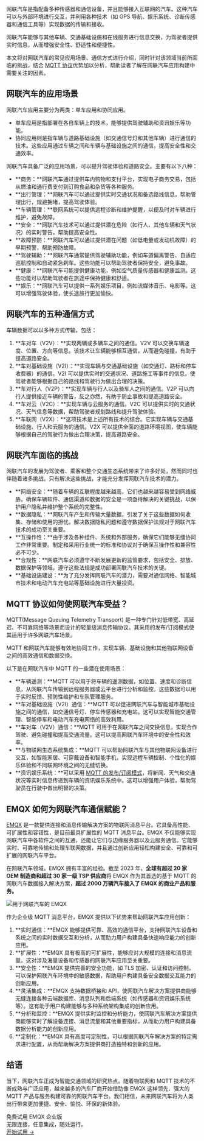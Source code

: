 网联汽车是指配备多种传感器和通信设备，并且能够接入互联网的汽车。这种汽车可以与外部环境进行交互，并利用各种技术（如 GPS 导航、娱乐系统、诊断传感器和通信工具等）实现数据的传输和接收。

网联汽车能够与其他车辆、交通基础设施和在线服务进行信息交换，为驾驶者提供实时信息，从而增强安全性、舒适性和便捷性。

本文将对网联汽车的常见应用场景、通信方式进行介绍，同时针对该领域当前所面临的挑战，结合 [MQTT 协议](https://www.emqx.com/zh/mqtt-guide)优势加以分析，帮助读者了解在网联汽车应用构建中需要关注的因素。

## 网联汽车的应用场景

网联汽车应用主要分为两类：单车应用和协同应用。

- 单车应用是指部署在各自车辆上的技术，能够提供驾驶辅助和资讯娱乐等功能。
- 协同应用则是指车辆与道路基础设施（如交通信号灯和其他车辆）进行通信的技术。这些应用通过车辆之间和车辆与基础设施之间的通信，提高安全性和交通效率。

网联汽车具备广泛的应用场景，可以提升驾驶体验和道路安全。主要有以下八种：

- **商务：**网联汽车通过提供车内购物和支付平台，实现电子商务交易，包括从燃油和通行费支付到订购食品和杂货等各种服务。
- **出行管理：**网联汽车可以通过提供实时交通状况和备选路线信息，帮助管理出行，规避拥堵，提高驾驶体验。
- **车辆管理：**联网系统可以提供远程诊断和维护提醒，以便及时对车辆进行维护，避免故障。
- **安全：**网联汽车技术可以通过提供潜在危险（如行人、其他车辆和天气状况）的实时警告，帮助提高安全性。
- **故障预防：**网联汽车可以通过提供潜在问题（如低电量或发动机故障）的早期预警，帮助预防故障。
- **驾驶辅助：**网联汽车通常提供驾驶辅助功能，例如车道偏离警告、自适应巡航控制和自动紧急刹车。这些功能可以帮助驾驶者保持安全，避免事故。
- **健康：**网联汽车可能提供健康功能，例如空气质量传感器和健康监测。这些功能可以帮助驾驶者在旅途中保持健康和舒适。
- **娱乐：**网联汽车可以提供一系列娱乐项目，例如流媒体音乐、电影等。这可以增强驾驶体验，使长途旅行更加愉快。

## 网联汽车的五种通信方式

车辆数据可以以多种方式传输，包括：

1. **车对车（V2V）：**实现两辆或多辆车之间的通信。V2V 可以交换车辆速度、位置、方向等信息。该技术让车辆能够相互通信，从而避免碰撞，有助于提高道路安全。
2. **车对基础设施（V2I）：**实现车辆与交通基础设施（如交通灯、路标和停车收费器）的通信。V2I 可以提供实时的交通状况、道路施工等事件的信息，使驾驶者能够根据自己的路线和驾驶行为做出合理的决策。
3. **车对行人（V2P）：**实现车辆与行人以及骑车人之间的通信。V2P 可以向行人提供接近车辆的警告，反之亦然，有助于防止事故和提高道路安全。
4. **车对云（V2C）：**实现车辆与云服务的通信。V2C 可以提供实时的交通状况、天气信息等数据，帮助驾驶者规划路线和提升驾驶体验。
5. **车联网（V2X）：**这项技术是上述所有技术的综合。它实现车辆与交通基础设施、行人和云服务的通信。V2X 可以提供全面的道路环境视图，使车辆能够根据自己的驾驶行为做出合理决策，提高道路安全。

## 网联汽车面临的挑战

网联汽车的发展为驾驶者、乘客和整个交通生态系统带来了许多好处，然而同时也伴随着诸多挑战。只有解决这些挑战，才能充分发挥网联汽车技术的潜力。

- **网络安全：**随着车辆的互联程度越来越高，它们也越来越容易受到网络威胁。确保车辆软件、通信渠道和数据的安全是一项亟待解决的关键挑战，以保护用户隐私并维护整个系统的完整性。
- **数据隐私：**网联汽车产生和传输大量数据，引发了关于这些数据如何收集、存储和使用的担忧。解决数据隐私问题和遵守数据保护法规对于网联汽车技术的成功至关重要。
- **互操作性：**由于涉及各种组件、系统和外部服务，确保它们能够无缝协同工作非常重要。制定和采用行业统一的标准和协议对于确保互操作性和兼容性必不可少。
- **合规性：**网联汽车必须遵守不断发展更新的监管要求，包括安全、排放、数据保护等领域。遵守这些法规是成功部署网联汽车技术的关键。
- **基础设施建设：**为了充分发挥网联汽车的潜力，需要对通信网络、智能城市技术和电动汽车充电站等基础设施进行大量投资。

## MQTT 协议如何使网联汽车受益？

MQTT(Message Queuing Telemetry Transport) 是一种专门针对低带宽、高延迟、不可靠网络等场景而设计的轻量级消息传输协议。其采用的发布/订阅模式使其适用于许多网联汽车场景。

MQTT 和网联汽车能够有效地协同工作，实现车辆、基础设施和其他物联网设备之间的高效通信和数据交换。 

以下是在网联汽车中 MQTT 的一些潜在使用场景：

- **车辆遥测：**MQTT 可以用于将车辆的遥测数据，如位置、速度和诊断信息，从网联汽车传输到远程服务器或云平台进行分析和监控。这些数据可以用于实时反馈、预防性维护和车队管理服务。
- **车对基础设施（V2I）通信：**MQTT 可以促进网联汽车与智能城市基础设施之间的通信，如交通信号灯、停车传感器和充电站。这可以实现智能交通管理、智能停车和电动汽车充电网络的高效利用。
- **车对车（V2V）通信：**MQTT 可用于在网联汽车之间交换信息，实现合作驾驶、避免碰撞和提高交通流量。这可以提高网联汽车环境中的安全性和效率。
- **与物联网生态系统集成：**MQTT 可以帮助网联汽车与其他物联网设备进行交互，如智能家居、可穿戴设备和智能手机，实现远程车辆控制、个性化的娱乐体验和不同联网环境之间的无缝切换。
- **资讯娱乐系统：**可以采用 [MQTT 的发布/订阅模式](https://www.emqx.com/zh/blog/mqtt-5-introduction-to-publish-subscribe-model)，将新闻、天气和交通状况等实时信息传递到车辆的资讯娱乐系统中。这可以增强用户体验，帮助驾驶员在行驶中做出明智的决策。

## EMQX 如何为网联汽车通信赋能？

[EMQX](https://www.emqx.com/zh/products/emqx) 是一款提供连接和消息传输解决方案的物联网消息平台。它具备高性能、可扩展性和容错性，是目前最具扩展性的 MQTT 消息平台。EMQX 不仅能够实现网联汽车中各软件之间的互通，还能让它们与边缘服务器以及云服务通信。它能够实时、可靠地传输和处理车联网数据，并且通过创新应用轻松构建安全、可靠和可扩展的网联汽车平台。

在网联汽车领域，EMQX 拥有丰富的经验。截至 2023 年，**全球有超过 20 家 OEM 制造商和超过 30 家一级 TSP 供应商**将 EMQX 作为其首选的基于 MQTT 的网联汽车数据接入解决方案，**超过 2000 万辆汽车接入了 EMQX 的商业产品和服务。**

![用于网联汽车的 EMQX](https://assets.emqx.com/images/c1b11a9f5dabcbbc485e07a12b7797a0.png)

作为企业级 MQTT 消息平台，EMQX 提供以下优势来帮助网联汽车应用创新：

1. **实时通信：**EMQX 能够提供可靠、高效的通信平台，支持网联汽车设备和系统之间的实时数据交互和分析，从而助力用户构建具备快速响应能力的创新应用。
2. **扩展性：**EMQX 具有极高的可扩展性，能够应对大规模的连接和消息流量。这对涉及海量设备和传感器的网联汽车应用至关重要。
3. **安全性：**EMQX 提供完善的安全功能，如 TLS 加密、认证和访问控制，可以保护网联汽车环境中的敏感数据，帮助用户构建具备安全数据交互能力的创新应用。
4. **灵活集成：**EMQX 支持数据桥接和 API，使网联汽车解决方案提供商能够无缝连接各种云端数据库、消息队列和后端系统（如传感器和资讯娱乐系统等）。这有助于用户构建能够与多种系统架构集成的创新应用。
5. **分析和监控：**EMQX 提供实时监控和分析能力，使网联汽车解决方案提供商能够实时了解设备连接、消息流量和其他重要指标，从而助力用户构建具备数据分析能力的创新应用。
6. **定制化：**EMQX 具有高度可定制性，可以根据网联汽车解决方案的特定需求进行配置，从而帮助解决方案提供商打造独特和创新的应用。

## 结语

当下，网联汽车正成为智能交通领域的研究热点。随着物联网和 MQTT 技术的不断成熟与广泛应用，越来越多的汽车厂商开始借助像 EMQX 这样领先、强大的 MQTT 产品与服务构建可靠的网联汽车平台。我们相信，未来网联汽车将为人类出行带来更加便捷、安全、愉悦、环保的新体验。




<section class="promotion">
    <div>
        免费试用 EMQX 企业版
            <div class="is-size-14 is-text-normal has-text-weight-normal">无限连接，任意集成，随处运行。</div>
    </div>
    <a href="https://www.emqx.com/zh/try?product=enterprise" class="button is-gradient px-5">开始试用 →</a>
</section>
